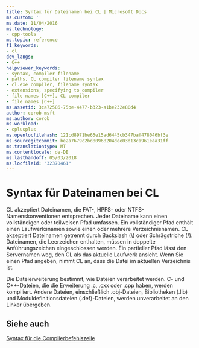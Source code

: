 ```yaml
---
title: Syntax für Dateinamen bei CL | Microsoft Docs
ms.custom: ''
ms.date: 11/04/2016
ms.technology:
- cpp-tools
ms.topic: reference
f1_keywords:
- cl
dev_langs:
- C++
helpviewer_keywords:
- syntax, compiler filename
- paths, CL compiler filename syntax
- cl.exe compiler, filename syntax
- extensions, specifying to compiler
- file names [C++], CL compiler
- file names [C++]
ms.assetid: 3ca72586-75be-4477-b323-a1be232e80d4
author: corob-msft
ms.author: corob
ms.workload:
- cplusplus
ms.openlocfilehash: 121cd8971be65e15ad6445cb347baf478046bf3e
ms.sourcegitcommit: be2a7679c2bd80968204dee03d13ca961eaa31ff
ms.translationtype: MT
ms.contentlocale: de-DE
ms.lasthandoff: 05/03/2018
ms.locfileid: "32370461"
---
```

# <a name="cl-filename-syntax"></a>Syntax für Dateinamen bei CL
CL akzeptiert Dateinamen, die FAT-, HPFS- oder NTFS-Namenskonventionen entsprechen. Jeder Dateiname kann einen vollständigen oder teilweisen Pfad umfassen. Ein vollständiger Pfad enthält einen Laufwerksnamen sowie einen oder mehrere Verzeichnisnamen. CL akzeptiert Dateinamen getrennt durch Backslash (\\) oder Schrägstriche (/). Dateinamen, die Leerzeichen enthalten, müssen in doppelte Anführungszeichen eingeschlossen werden. Ein partieller Pfad lässt den Servernamen weg, den CL als das aktuelle Laufwerk ansieht. Wenn Sie einen Pfad angeben, nimmt CL an, dass die Datei im aktuellen Verzeichnis ist.  
  
 Die Dateierweiterung bestimmt, wie Dateien verarbeitet werden. C- und C++-Dateien, die die Erweiterung .c, .cxx oder .cpp haben, werden kompiliert. Andere Dateien, einschließlich .obj-Dateien, Bibliotheken (.lib) und Moduldefinitionsdateien (.def)-Dateien, werden unverarbeitet an den Linker übergeben.  
  
## <a name="see-also"></a>Siehe auch  
 [Syntax für die Compilerbefehlszeile](../../build/reference/compiler-command-line-syntax.md)